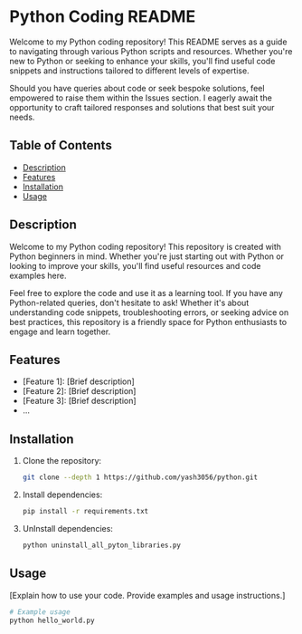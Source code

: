 # Python Coding README

Welcome to my Python coding repository! This README serves as a guide to navigating through various Python scripts and resources. Whether you're new to Python or seeking to enhance your skills, you'll find useful code snippets and instructions tailored to different levels of expertise.

Should you have queries about code or seek bespoke solutions, feel empowered to raise them within the Issues section. I eagerly await the opportunity to craft tailored responses and solutions that best suit your needs.

## Table of Contents

- [Description](#description)
- [Features](#features)
- [Installation](#installation)
- [Usage](#usage)

## Description

Welcome to my Python coding repository! This repository is created with Python beginners in mind. Whether you're just starting out with Python or looking to improve your skills, you'll find useful resources and code examples here.

Feel free to explore the code and use it as a learning tool. If you have any Python-related queries, don't hesitate to ask! Whether it's about understanding code snippets, troubleshooting errors, or seeking advice on best practices, this repository is a friendly space for Python enthusiasts to engage and learn together.


## Features

- [Feature 1]: [Brief description]
- [Feature 2]: [Brief description]
- [Feature 3]: [Brief description]
- ...

## Installation

1. Clone the repository:

    ```bash
    git clone --depth 1 https://github.com/yash3056/python.git
    ```

2. Install dependencies:

    ```bash
    pip install -r requirements.txt
    ```
3. UnInstall dependencies:
    ```bash
    python uninstall_all_pyton_libraries.py
    ```

## Usage

[Explain how to use your code. Provide examples and usage instructions.]

```python
# Example usage
python hello_world.py
